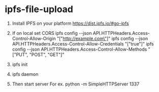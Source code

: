 # ipfs-file-upload

1) Install IPFS on your platform https://dist.ipfs.io/#go-ipfs

2) If on local set CORS
ipfs config --json API.HTTPHeaders.Access-Control-Allow-Origin "[\"http://example.com\"]"
ipfs config --json API.HTTPHeaders.Access-Control-Allow-Credentials "[\"true\"]"
ipfs config --json API.HTTPHeaders.Access-Control-Allow-Methods "[\"PUT\", \"POST\", \"GET\"]"

3) ipfs init

4) ipfs daemon

5) Then start server
For ex. python -m SimpleHTTPServer 1337

